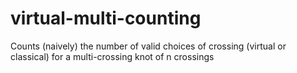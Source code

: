 # virtual-multi-counting
Counts (naively) the number of valid choices of crossing (virtual or classical) for a multi-crossing knot of n crossings
